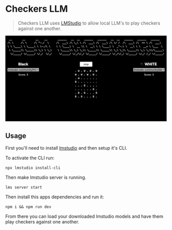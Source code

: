 # Checkers LLM

> Checkers LLM uses [LMStudio](https://lmstudio.ai/) to allow local LLM's to play checkers against one another.

![screenshot](screenshot.png)

## Usage

First you'll need to install [lmstudio](https://lmstudio.ai/) and then setup it's CLI.

To activate the CLI run:

```
npx lmstudio install-cli
```

Then make lmstudio server is running.

```
lms server start
```

Then install this apps dependencies and run it:

```
npm i && npm run dev
```

From there you can load your downloaded lmstudio models and have them play checkers against one another.
